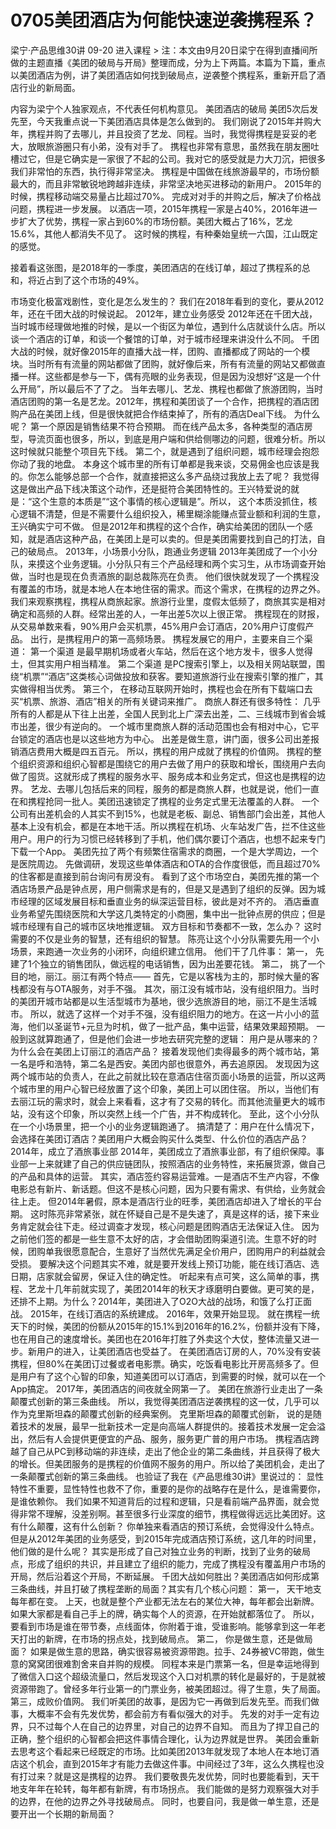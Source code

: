 # 0705美团酒店为何能快速逆袭携程系？


梁宁·产品思维30讲
09-20
进入课程 >
注：本文由9月20日梁宁在得到直播间所做的主题直播《美团的破局与开局》整理而成，分为上下两篇。本篇为下篇，重点以美团酒店为例，讲了美团酒店如何找到破局点，逆袭整个携程系，重新开启了酒店行业的新局面。

内容为梁宁个人独家观点，不代表任何机构意见。
美团酒店的破局
美团5次后发先至，今天我重点说一下美团酒店具体是怎么做到的。
我们刚说了2015年并购大年，携程并购了去哪儿，并且投资了艺龙、同程。当时，我觉得携程是妥妥的老大，放眼旅游圈只有小弟，没有对手了。
携程也非常有意思，虽然我在朋友圈吐槽过它，但是它确实是一家很了不起的公司。我对它的感受就是力大刀沉，把很多我们非常怕的东西，执行得非常坚决。
携程是中国做在线旅游最早的，市场份额最大的，而且非常敏锐地跨越非连续，非常坚决地买进移动的新用户。 2015年的时候，携程移动端交易量占比超过70%。
完成对对手的并购之后，解决了价格战问题，携程进一步发展。
以酒店一项，2015年携程一家是占40%，2016年进一步扩大了优势，携程一家占到60%的市场份额。美团大概占了16%，艺龙15.6%，其他人都消失不见了。
这时候的携程，有种秦始皇统一六国，江山既定的感觉。

接着看这张图，是2018年的一季度，美团酒店的在线订单，超过了携程系的总和，将近占到了这个市场的49%。

市场变化极富戏剧性，变化是怎么发生的？
我们在2018年看到的变化，要从2012年，还在千团大战的时候说起。
2012年，建立业务感受
2012年还在千团大战，当时城市经理做地推的时候，是以一个街区为单位，遇到什么店就谈什么店。所以谈一个酒店的订单，和谈一个餐馆的订单，对于城市经理来讲没什么不同。
千团大战的时候，就好像2015年的直播大战一样，团购、直播都成了网站的一个模块。当时所有有流量的网站都做了团购，就好像后来，所有有流量的网站又都做直播一样。这些都是参与一下，偶有亮眼的业务表现，但是因为没想好“这是一个什么开局”，所以最后不了了之。
当年去哪儿、艺龙、携程也都做了旅游团购，当时酒店团购的第一名是艺龙。2012年，携程和美团谈了一个合作，把携程的酒店团购产品在美团上线，但是很快就把合作结束掉了，所有的酒店Deal下线。
为什么呢？
第一个原因是销售结果不符合预期。 而在线产品太多，各种类型的酒店房型，导流页面也很多，所以，到底是用户端和供给侧哪边的问题，很难分析。所以这时候就只能整个项目先下线。
第二个，就是遇到了组织问题，城市经理会抱怨你动了我的地盘。 本身这个城市里的所有订单都是我来谈，交易佣金也应该是我的。你怎么能够总部一个合作，就直接把这么多产品绕过我放上去了呢？
我觉得这是做出产品下线决策这个动作，还是挺符合美团特性的。王兴特爱说的就是：“这个生意的本质是”“这个事情的核心逻辑是”。所以， 这个本质没抓住，核心逻辑不清楚，但是不需要什么组织投入，稀里糊涂能赚点营业额和利润的生意，王兴确实宁可不做。
但是2012年和携程的这个合作，确实给美团的团队一个感知，就是酒店这种产品，在美团上是可以卖的。但是美团需要找到自己的打法，自己的破局点。
2013年，小场景小分队，跑通业务逻辑
2013年美团成了一个小分队，来摸这个业务逻辑。小分队只有三个产品经理和两个实习生，从市场调查开始做，当时也是现在负责酒旅的副总裁陈亮在负责。
他们很快就发现了一个携程没有覆盖的市场，就是本地人在本地住宿的需求。而这个需求，在携程的边界之外。
我们来观察携程，携程从商旅起家。旅游行业里，度假太低频了，商旅其实是相对确定和高频的人群。经常出差的人，一年出差5次以上很正常。
携程现在的财报，从交易单数来看，90%用户会买机票，45%用户会订酒店，20%用户订度假产品。 出行，是携程用户的第一高频场景。
携程发展它的用户，主要来自三个渠道：
第一个渠道 是最早期机场或者火车站，然后在这个地方发卡，很多人觉得土，但其实用户相当精准。
第二个渠道 是PC搜索引擎上，以及相关网站联盟，围绕“机票”“酒店”这类核心词做投放和获客。要知道旅游行业在搜索引擎的推广，其实做得相当优秀。
第三个， 在移动互联网开始时，携程也会在所有下载端口去买“机票、旅游、酒店”相关的所有关键词来推广。
商旅人群还有很多特性：
几乎所有的人都是从下往上出差，全国人民到北上广深去出差，二、三线城市到省会城市出差，很少有逆向的。
一个城市里商旅人群的活动范围也会有相对中心，它平台锁定的酒店也是以这些地方为中心。
出差是做生意，讲门面，很多公司出差报销酒店费用大概是四五百元。
所以，携程的用户成就了携程的价值网。 携程的整个组织资源和组织心智都是围绕它的用户去做了用户的获取和增长，围绕用户去向做了囤货。这就形成了携程的服务水平、服务成本和业务定式，但这也是携程的边界。
艺龙、去哪儿包括后来的同程，服务的都是商旅人群，也就是说，他们一直在和携程抢同一批人。美团迅速锁定了携程的业务定式里无法覆盖的人群。
一个公司有出差机会的人其实不到15%，也就是老板、副总、销售部门会出差，其他人基本上没有机会，都是在本地干活。所以携程在机场、火车站发广告，拦不住这些用户。用户的行为习惯已经转移到了手机，他们偶尔要订个酒店，也想不起来专门下载一个App。
美团先拉了两个有频繁住宿需求的商圈，一个是大学周边，一个是医院周边。 先做调研，发现这些单体酒店和OTA的合作度很低，而且超过70%的住客都是直接到前台询问有房没有。
看到了这个市场空白，美团先推的第一个酒店场景产品是钟点房，用户侧需求是有的，但是又是遇到了组织的反弹。因为城市经理的区域发展目标和垂直业务的纵深运营目标，彼此是对不齐的。
酒店垂直业务希望先围绕医院和大学这几类特定的小商圈，集中出一批钟点房的供应；但是城市经理有自己的城市区块地推逻辑。
双方目标和节奏都不一致，怎么办？
这时需要的不仅是业务的智慧，还有组织的智慧。
陈亮让这个小分队需要先用一个小场景，来跑通一次业务的小闭环，向组织建立信用。
他们干了几件事：
第一， 先建了1个独立的销售团队，做远程的电话销售，因为出差要花钱。
第二， 挑了一个目的地，丽江。丽江有两个特点——
首先，它是以客栈为主的，那时候大量的客栈都没有与OTA服务，对手不强。
其次，丽江没有城市站，没有组织阻力。当时的美团开城市站都是以生活型城市为基地，很少选旅游目的地，丽江不是生活城市。
所以，就选了这样一个对手不强，没有组织阻力的地方。在这一片小小的蓝海，他们以圣诞节+元旦为时机，做了一批产品，集中运营，结果效果超预期。
一般到这就算跑通了，但是他们会进一步地去研究完整的逻辑： 用户是从哪来的？为什么会在美团上订丽江的酒店产品？
接着发现他们卖得最多的两个城市站，第一名是呼和浩特，第二名是西安。美团内部也很意外，再去追原因。
发现因为这两个城市站的负责人，在此之前就比较在意酒店住宿页面小场景的运营，所以这两个城市里的用户心智已经放置了这个印象，美团上可以团住宿。
所以，当他们有去丽江玩的需求时，就会上来看看，这才有了交易的转化。而其他流量更大的城市站，没有这个印象，所以突然上线一个广告，并不构成转化。
至此，这个小分队在一个小场景里，把一个小的业务逻辑跑通了。 搞清楚了：用户在什么情况下，会选择在美团订酒店？美团用户大概会购买什么类型、什么价位的酒店产品？
2014年，成立了酒旅事业部
2014年，美团成立了酒旅事业部，有了组织保障。事业部一上来就建了自己的供应链团队，按照酒店的业务特性，来拓展货源，做自己的产品和具体的运营。
其实，酒店签约容易运营难。一是酒店不生产内容，不像电影总有新片、新话题。但这不是核心问题，因为只要有需求、有供给，业务就会往上走。
但2014年暑假，原本是酒店行业的旺季，美团酒店却进入了增长的平台期。
这时陈亮非常紧张，就在怀疑自己是不是失速了，真是这样的话，接下来业务肯定就会往下走。经过调查才发现，核心问题是团购酒店无法保证入住。
因为之前他们签的都是一些生意不太好的店，才会借助团购渠道引流。生意不好的时候，团购单我很愿意配合，生意好了当然优先满足全价用户，团购用户的利益就会受损。
要解决这个问题其实不难，就是要开发线上预订功能，能在线订酒店、选日期，店家就会留房，保证入住的确定性。
听起来有点可笑，这么简单的事，携程、艺龙十几年前就实现了，美团2014年的秋天才琢磨明白要做。更可笑的是，还排不上期。为什么？2014年，美团进入了O2O大战的战场，和饿了么打正面战。
2015年，在线订酒店的系统建成。
2016年，效果开始显现。
就在携程一统天下的时候，美团的份额从2015年的15.1%到2016年的16.2%，份额并没有下降，也在用自己的速度增长。美团也在2016年打胜了外卖这个大仗，整体流量又进一步。新用户的进入，让美团酒店也受益了。
在美团酒店订房的人，70%没有安装携程，但80%在美团订过餐或者电影票。确实，吃饭看电影比开房高频多了。但是用户有了这个心智的印象，知道美团可以订酒店，到需要的时候，就可以在一个App搞定。
2017年，美团酒店的间夜就全网第一了。
美团在旅游行业走出了一条颠覆式创新的第三条曲线。 所以，我觉得美团酒店逆袭携程的这一仗，几乎可以作为克里斯坦森的颠覆式创新的经典案例。
克里斯坦森的颠覆式创新， 说的是随着技术的发展，最早一批新技术一定是向高端人群提供的。接着技术发展一定会溢出，然后有人会提供更便宜的产品、服务，服务更广普的用户市场。
携程酒店跨越了自己从PC到移动端的非连续，走出了他企业的第二条曲线，并且获得了极大的增长。但美团服务的是携程的价值网不服务的用户。所以给了美团机会，走出了一条颠覆式创新的第三条曲线。
也验证了我在《产品思维30讲》里说过的： 显性特性不重要，显性特性也救不了你，重要的是你的战略存在是什么，是谁需要你，是谁依赖你。
我们如果不知道背后的过程和逻辑，只是看前端产品界面，就会觉得非常不理解，没差别啊。甚至很多行业深度的细节，携程做得远远比美团好。这有什么颠覆，这有什么创新？
你单独来看酒店的预订系统，会觉得没什么特点。但是从2012年美团的业务感受，到2015年完成酒店预订系统，这几年的时间里，他们做的是什么呢？
其实是形成了自己对独立业务的判断，找到了业务的破局点，形成了组织的共识，并且建立了组织的能力，完成了携程没有覆盖用户市场的开局，然后沿着这个开局，不断延展。
千团大战如何胜出？美团酒店如何形成第三条曲线，并且打破了携程垄断的局面？其实有几个核心问题：
第一， 天干地支每年都在变。
上天，也就是整个产业都无法左右的某位大神，每年都会出新牌。如果大家都是看自己手上的牌，确实每个人的资源，在开始就都落位了。
所以，要看到市场是谁在带节奏，点线面体，你附着于谁，受谁影响。能够拿到这一年老天打出的新牌，在市场的拐点处，找到破局点。
第二， 你是做生意，还是做局面？
如果是做生意的思路，确实很容易被资源带跑。拉手、24券被VC带跑，做生意的窝窝团很难割舍来自并购的规模。
同程本来是门票第一名，但是幸运地得到了微信入口这个超级流量口，然后发现这个入口对机票的转化是最好的，于是就被资源带跑了。曾经多年行业第一的门票业务，被美团超过。得了生意，失了局面。
第三，成败价值网。
我们听美团的故事，是因为它一再做到后发先至。而我们做事，大概率不会有先发优势，都会前方有看似强大的对手。
先发的对手一定有边界，只不过每个人在自己的边界里，对自己的边界不自知。 而且为了捍卫自己的正确，整个组织的心智都会把这件事情合理化，认为边界就是世界。
美团会重新去思考这个看起来已经既定的市场。比如美团2013年就发现了本地人在本地订酒店这个机会，直到2015年才有能力去做这件事。中间经过了3年，这么久携程也没有打过来？就是这是携程的边界。
我们要敬畏先发优势，同时也要能看到，天干地支年年在轮转，每年都有新牌，有市场拐点。
我们能做的是努力观察强大对手的边界，在他的边界之外寻找破局点。
同时，也要自问，我是做一单生意，还是要开出一个长期的新局面？